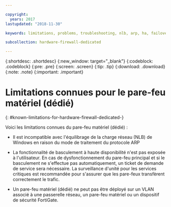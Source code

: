 ```yaml
---

copyright:
  years: 2017
lastupdated: "2018-11-30"

keywords: limitations, problems, troubleshooting, nlb, arp, ha, failover, vlan, gateway

subcollection: hardware-firewall-dedicated

---
```


{:shortdesc: .shortdesc}
{:new_window: target="_blank"}
{:codeblock: .codeblock}
{:pre: .pre}
{:screen: .screen}
{:tip: .tip}
{:download: .download}
{:note: .note}
{:important: .important}

# Limitations connues pour le pare-feu matériel (dédié)
{: #known-limitations-for-hardware-firewall-dedicated-}

Voici les limitations connues du pare-feu matériel (dédié) :

* Il est incompatible avec l'équilibrage de la charge réseau (NLB) de Windows en raison du mode de traitement du protocole ARP

* La fonctionnalité de basculement à haute disponibilité n'est pas exposée à l'utilisateur. En cas de dysfonctionnement du pare-feu principal et si le basculement ne s'effectue pas automatiquement, un ticket de demande de service sera nécessaire. La surveillance d'unité pour les services critiques est recommandée pour s'assurer que les pare-feux transfèrent correctement le trafic.

* Un pare-feu matériel (dédié) ne peut pas être déployé sur un VLAN associé à une passerelle réseau, un pare-feu matériel ou un dispositif de sécurité FortiGate.
